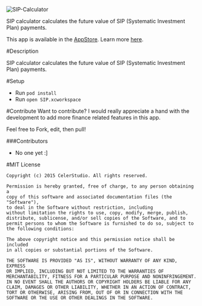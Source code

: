 ![SIP-Calculator](https://raw.githubusercontent.com/tirupati17/sip-calculator-swift/master/SIP/Resources/iphone_5s.png)

SIP calculator calculates the future value of SIP (Systematic Investment Plan) payments.

This app is available in the [AppStore](https://itunes.apple.com/us/app/sip-calculator/id1092822415?ls=1&mt=8). Learn more [here](http://www.celerstudio.com).

#Description

SIP calculator calculates the future value of SIP (Systematic Investment Plan) payments.

#Setup
* Run ```pod install```
* Run ```open SIP.xcworkspace```

#Contribute
Want to contribute? I would really appreciate a hand with the development to add more finance related features in this app.

Feel free to Fork, edit, then pull!

###Contributors

- No one yet :]

#MIT License

	Copyright (c) 2015 CelerStudio. All rights reserved.

	Permission is hereby granted, free of charge, to any person obtaining a
	copy of this software and associated documentation files (the "Software"),
	to deal in the Software without restriction, including
	without limitation the rights to use, copy, modify, merge, publish,
	distribute, sublicense, and/or sell copies of the Software, and to
	permit persons to whom the Software is furnished to do so, subject to
	the following conditions:

	The above copyright notice and this permission notice shall be included
	in all copies or substantial portions of the Software.

	THE SOFTWARE IS PROVIDED "AS IS", WITHOUT WARRANTY OF ANY KIND, EXPRESS
	OR IMPLIED, INCLUDING BUT NOT LIMITED TO THE WARRANTIES OF
	MERCHANTABILITY, FITNESS FOR A PARTICULAR PURPOSE AND NONINFRINGEMENT.
	IN NO EVENT SHALL THE AUTHORS OR COPYRIGHT HOLDERS BE LIABLE FOR ANY
	CLAIM, DAMAGES OR OTHER LIABILITY, WHETHER IN AN ACTION OF CONTRACT,
	TORT OR OTHERWISE, ARISING FROM, OUT OF OR IN CONNECTION WITH THE
	SOFTWARE OR THE USE OR OTHER DEALINGS IN THE SOFTWARE.
	
